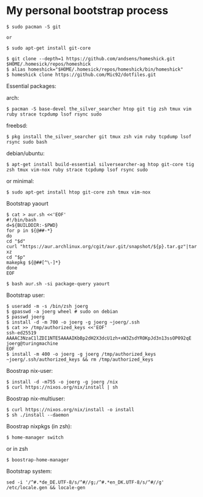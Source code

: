 # My personal bootstrap process

```console
$ sudo pacman -S git
```

    or

```console
$ sudo apt-get install git-core

$ git clone --depth=1 https://github.com/andsens/homeshick.git $HOME/.homesick/repos/homeshick
$ alias homeshick="$HOME/.homesick/repos/homeshick/bin/homeshick"
$ homeshick clone https://github.com/Mic92/dotfiles.git
```

Essential packages:

arch:

```console
$ pacman -S base-devel the_silver_searcher htop git tig zsh tmux vim ruby strace tcpdump lsof rsync sudo
```

freebsd:

```console
$ pkg install the_silver_searcher git tmux zsh vim ruby tcpdump lsof rsync sudo bash
```

debian/ubuntu:

```console
$ apt-get install build-essential silversearcher-ag htop git-core tig zsh tmux vim-nox ruby strace tcpdump lsof rsync sudo
```

or minimal:

```console
$ sudo apt-get install htop git-core zsh tmux vim-nox
```

Bootstrap yaourt

```console
$ cat > aur.sh <<'EOF'
#!/bin/bash
d=${BUILDDIR:-$PWD}
for p in ${@##-*}
do
cd "$d"
curl "https://aur.archlinux.org/cgit/aur.git/snapshot/${p}.tar.gz"|tar xz
cd "$p"
makepkg ${@##[^\-]*}
done
EOF
```

```console
$ bash aur.sh -si package-query yaourt
```

Bootstrap user:

```console
$ useradd -m -s /bin/zsh joerg
$ gpasswd -a joerg wheel # sudo on debian
$ passwd joerg
$ install -d -m 700 -o joerg -g joerg ~joerg/.ssh
$ cat >> /tmp/authorized_keys <<'EOF'
ssh-ed25519 AAAAC3NzaC1lZDI1NTE5AAAAIKbBp2dH2X3dcU1zh+xW3ZsdYROKpJd3n13ssOP092qE joerg@turingmachine
EOF
$ install -m 400 -o joerg -g joerg /tmp/authorized_keys ~joerg/.ssh/authorized_keys && rm /tmp/authorized_keys
```

Boostrap nix-user:

```console
$ install -d -m755 -o joerg -g joerg /nix
$ curl https://nixos.org/nix/install | sh
```

Boostrap nix-multiuser:

```console
$ curl https://nixos.org/nix/install -o install
$ sh ./install --daemon
```

Boostrap nixpkgs (in zsh):

```console
$ home-manager switch
```

or in zsh

```console
$ boostrap-home-manager
```


Bootstrap system:

```console
sed -i '/^#.*de_DE.UTF-8/s/^#//g;/^#.*en_DK.UTF-8/s/^#//g' /etc/locale.gen && locale-gen
```

